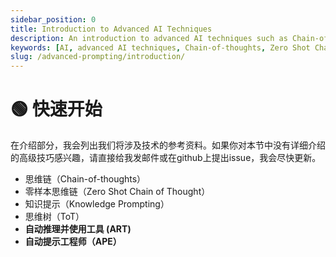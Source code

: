 ```yaml
---
sidebar_position: 0
title: Introduction to Advanced AI Techniques
description: An introduction to advanced AI techniques such as Chain-of-thoughts, Zero Shot Chain of Thought, Knowledge Prompting, ToT, ART, and APE.
keywords: [AI, advanced AI techniques, Chain-of-thoughts, Zero Shot Chain of Thought, Knowledge Prompting, ToT, ART, APE]
slug: /advanced-prompting/introduction/
---
```

# 🟢 快速开始

在介绍部分，我会列出我们将涉及技术的参考资料。如果你对本节中没有详细介绍的高级技巧感兴趣，请直接给我发邮件或在github上提出issue，我会尽快更新。

- 思维链（Chain-of-thoughts）
- 零样本思维链（Zero Shot Chain of Thought）
- 知识提示（Knowledge Prompting）
- 思维树（ToT）
- **自动推理并使用工具 (ART)**
- **自动提示工程师（APE）**